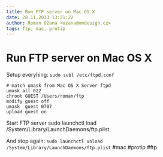 ```yaml
---
title: Run FTP server on Mac OS X
date: 28.11.2013 13:21:22
author: Roman Ožana <ozana@omdesign.cz>
tags: ftp, mac, protip
---
```



# Run FTP server on Mac OS X

Setup everyhing: `sudo subl /etc/ftpd.conf`


    # match umask from Mac OS X Server ftpd
    umask all 022
    chroot GUEST /Users/roman/ftp
    modify guest off
    umask  guest 0707
    upload guest on


 Start FTP server 
    sudo launchctl load /System/Library/LaunchDaemons/ftp.plist


 And stop again: 
`sudo launchctl unload /System/Library/LaunchDaemons/ftp.plist`
 #mac #protip #ftp
